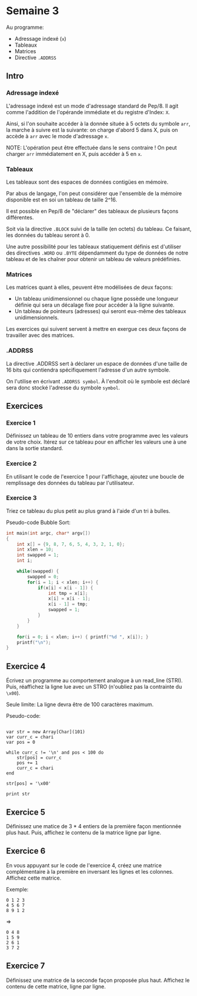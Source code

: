 # Semaine 3

Au programme:

* Adressage indexé (`x`)
* Tableaux
* Matrices
* Directive `.ADDRSS`

## Intro

### Adressage indexé

L'adressage indexé est un mode d'adressage standard de Pep/8. Il agit comme l'addition de l'opérande immédiate et du registre d'Index: `X`.

Ainsi, si l'on souhaite accéder à la donnée située à 5 octets du symbole `arr`, la marche à suivre est la suivante: on charge d'abord 5 dans X, puis on accède à `arr` avec le mode d'adressage `x`.

NOTE: L'opération peut être effectuée dans le sens contraire ! On peut charger `arr` immédiatement en X, puis accéder à 5 en `x`.

### Tableaux

Les tableaux sont des espaces de données contigües en mémoire.

Par abus de langage, l'on peut considérer que l'ensemble de la mémoire disponible est en soi un tableau de taille 2^16.

Il est possible en Pep/8 de "déclarer" des tableaux de plusieurs façons différentes.

Soit via la directive `.BLOCK` suivi de la taille (en octets) du tableau. Ce faisant, les données du tableau seront à 0.

Une autre possibilité pour les tableaux statiquement définis est d'utiliser des directives `.WORD` ou `.BYTE` dépendamment du type de données de notre tableau et de les chaîner pour obtenir un tableau de valeurs prédéfinies.

### Matrices

Les matrices quant à elles, peuvent être modélisées de deux façons:

* Un tableau unidimensionnel ou chaque ligne possède une longueur définie qui sera un décalage fixe pour accéder à la ligne suivante.
* Un tableau de pointeurs (adresses) qui seront eux-même des tableaux unidimensionnels.

Les exercices qui suivent servent à mettre en exergue ces deux façons de travailler avec des matrices.

### .ADDRSS

La directive .ADDRSS sert à déclarer un espace de données d'une taille de 16 bits qui contiendra spécifiquement l'adresse d'un autre symbole.

On l'utilise en écrivant `.ADDRSS symbol`. À l'endroit où le symbole est déclaré sera donc stocké l'adresse du symbole `symbol`.

## Exercices

### Exercice 1

Définissez un tableau de 10 entiers dans votre programme avec les valeurs de votre choix. Itérez sur ce tableau pour en afficher les valeurs une à une dans la sortie standard.

### Exercice 2

En utilisant le code de l'exercice 1 pour l'affichage, ajoutez une boucle de remplissage des données du tableau par l'utilisateur.

### Exercice 3

Triez ce tableau du plus petit au plus grand à l'aide d'un tri à bulles.

Pseudo-code Bubble Sort:

~~~C
int main(int argc, char* argv[])
{
	int x[] = {9, 8, 7, 6, 5, 4, 3, 2, 1, 0};
	int xlen = 10;
	int swapped = 1;
	int i;

	while(swapped) {
		swapped = 0;
		for(i = 1; i < xlen; i++) {
			if(x[i] < x[i - 1]) {
				int tmp = x[i];
				x[i] = x[i - 1];
				x[i - 1] = tmp;
				swapped = 1;
			}
		}
	}

	for(i = 0; i < xlen; i++) { printf("%d ", x[i]); }
	printf("\n");
}
~~~

## Exercice 4

Écrivez un programme au comportement analogue à un read_line (STRI).
Puis, réaffichez la ligne lue avec un STRO (n'oubliez pas la contrainte du `\x00`).

Seule limite: La ligne devra être de 100 caractères maximum.

Pseudo-code:

~~~nit

var str = new Array[Char](101)
var curr_c = chari
var pos = 0

while curr_c != '\n' and pos < 100 do
	str[pos] = curr_c
	pos += 1
	curr_c = chari
end

str[pos] = '\x00'

print str

~~~

## Exercice 5

Définissez une matice de 3 * 4 entiers de la première façon mentionnée plus haut.
Puis, affichez le contenu de la matrice ligne par ligne.

## Exercice 6

En vous appuyant sur le code de l'exercice 4, créez une matrice complémentaire à la première en inversant les lignes et les colonnes.
Affichez cette matrice.

Exemple:

~~~
0 1 2 3
4 5 6 7
8 9 1 2
~~~

=>

~~~
0 4 8
1 5 9
2 6 1
3 7 2
~~~

## Exercice 7

Définissez une matrice de la seconde façon proposée plus haut.
Affichez le contenu de cette matrice, ligne par ligne.
